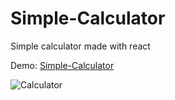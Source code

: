 # Simple-Calculator
Simple calculator made with react

Demo: [Simple-Calculator](https://646c0e82e4a8760052eb9b54--jazzy-bienenstitch-0ab5b8.netlify.app/)

![Calculator](https://user-images.githubusercontent.com/52639107/133958036-e26c1beb-f5b4-40c4-9b98-72859b09d99e.png)
